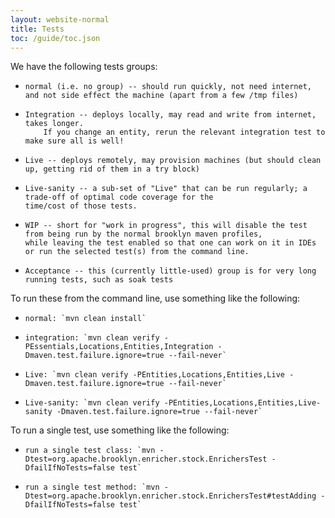 ```yaml
---
layout: website-normal
title: Tests
toc: /guide/toc.json
---
```


We have the following tests groups:

*     normal (i.e. no group) -- should run quickly, not need internet, and not side effect the machine (apart from a few /tmp files)          
*     Integration -- deploys locally, may read and write from internet, takes longer.
          If you change an entity, rerun the relevant integration test to make sure all is well!
*     Live -- deploys remotely, may provision machines (but should clean up, getting rid of them in a try block)
*     Live-sanity -- a sub-set of "Live" that can be run regularly; a trade-off of optimal code coverage for the 
      time/cost of those tests.
*     WIP -- short for "work in progress", this will disable the test from being run by the normal brooklyn maven profiles,
      while leaving the test enabled so that one can work on it in IDEs or run the selected test(s) from the command line.
*     Acceptance -- this (currently little-used) group is for very long running tests, such as soak tests

To run these from the command line, use something like the following:

*     normal: `mvn clean install`
*     integration: `mvn clean verify -PEssentials,Locations,Entities,Integration -Dmaven.test.failure.ignore=true --fail-never`
*     Live: `mvn clean verify -PEntities,Locations,Entities,Live -Dmaven.test.failure.ignore=true --fail-never`
*     Live-sanity: `mvn clean verify -PEntities,Locations,Entities,Live-sanity -Dmaven.test.failure.ignore=true --fail-never`

To run a single test, use something like the following:

*     run a single test class: `mvn -Dtest=org.apache.brooklyn.enricher.stock.EnrichersTest -DfailIfNoTests=false test`
*     run a single test method: `mvn -Dtest=org.apache.brooklyn.enricher.stock.EnrichersTest#testAdding -DfailIfNoTests=false test`

<!-- TODO describe how to run each of these, as a group, and individually; and profiles -->
